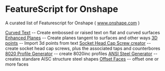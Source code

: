# FeatureScript for Onshape

A curated list of Featurescript for Onshape ( www.onshape.com )

[Curved Text](https://cad.onshape.com/documents/cfec40e2b66bb4ddb2f3414b/w/24132f252a02825eb0606641/e/67f132612739f155f5474819) -- Create embossed or raised text on flat and curved surfaces
[Enhanced Planes](https://cad.onshape.com/documents/0de04acb5bac92ca16796edf/w/cdd1d1882311084fe54bff24/e/daaec91732ca5add243c90dd) -- Create planes tangent to surfaces and other ways
[3D points](https://cad.onshape.com/documents/502108ab33bd9af500b73c1a/w/68f73347f084d40c31271b24/e/8941bf3c5c73cd9db49e2134) -- Import 3d points from text
[Socket Head Cap Screw creator](https://cad.onshape.com/documents/2d7e0a6b68c2039da4221ebc/w/06d0026261b3d9bb908f74a1/e/55810c25d213e2450c12060d) -- create socket head cap screws, plus the associated taps and counterbores
[8020 Profile Generator](https://cad.onshape.com/documents/ccf713ca7463aeb3cbebce26/w/98577b0c5518f6fa1d06d69b/e/05fed5e3fd0d0ef69021b468) -- create 8020inc profiles
[ANSI Steel Generator](https://cad.onshape.com/documents/b66d1ff63684957c167272d8/w/2ac42f22fbfa9366e2f4df35/e/33b8950d87918aefcb267a4f) -- creates standare AISC structure steel shapes
[Offset Faces](https://cad.onshape.com/documents/323312569b42b381b93ee95c/w/4feba228409d550cfecc4193/e/4f18ff5b4caf83cc9e65fee9) -- offset one or more faces

